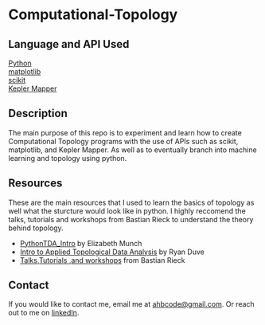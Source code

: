 # Computational-Topology

## Language and API Used
[Python](https://www.python.org/) <br />
[matplotlib](https://matplotlib.org/) <br />
[scikit](https://scikit-learn.org/stable/) <br />
[Kepler Mapper](https://kepler-mapper.scikit-tda.org/en/latest/) <br />

## Description
The main purpose of this repo is to experiment and learn how to create Computational Topology programs with the use of APIs such as scikit, matplotlib, and Kepler Mapper. As well as to eventually branch into machine learning and topology using python.

## Resources 
These are the main resources that I used to learn the basics of topology as well what the sturcture would look like in python.
I highly reccomend the talks, tutorials and workshops from Bastian Rieck to understand the theory behind topology. <br/>
* [PythonTDA_Intro](https://zerodivzero.com/short_course/aaac8c66007a4d23a7aa14857a3b778c/title/cffb85f269864df08b61382c00c77c2d/resource/55e39809aade47869e81e7bdeb9829d0) by Elizabeth Munch <br />
* [Intro to Applied Topological Data Analysis](https://towardsdatascience.com/intro-to-topological-data-analysis-and-application-to-nlp-training-data-for-financial-services-719495a111a4) by Ryan Duve <br />
* [Talks,Tutorials ,and workshops](https://bastian.rieck.me/talks/) from Bastian Rieck


## Contact

If you would like to contact me, email me at ahbcode@gmail.com. Or reach out to me on [linkedIn](https://www.linkedin.com/in/anthony-hackney-6349b4168/).
